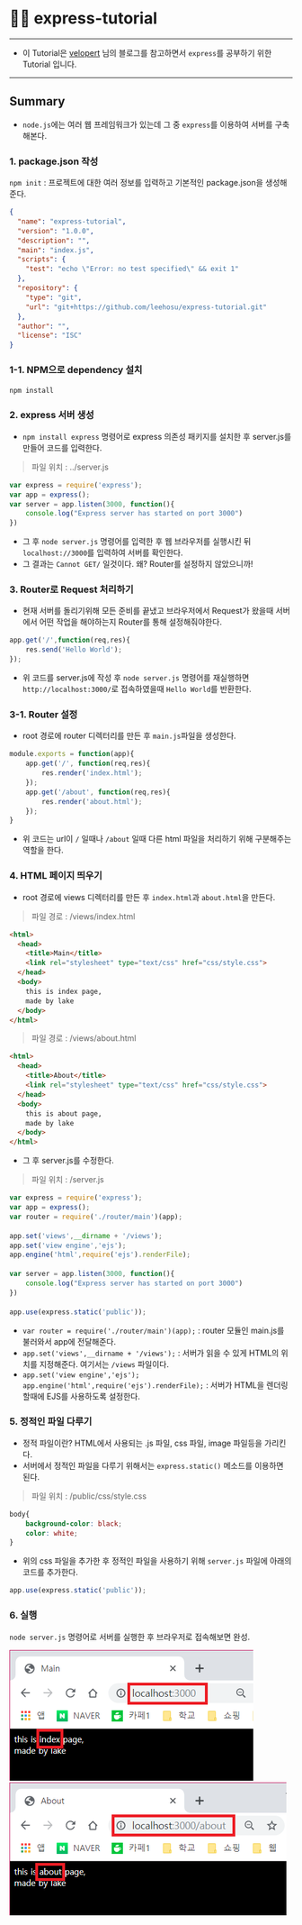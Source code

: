 # 🏃‍♀️ express-tutorial
---
- 이 Tutorial은 [velopert](https://velopert.com/294) 님의 블로그를 참고하면서 `express`를 공부하기 위한 Tutorial 입니다.

---

## Summary
- `node.js`에는 여러 웹 프레임워크가 있는데 그 중 `express`를 이용하여 서버를 구축해본다.

### 1. package.json 작성
`npm init` : 프로젝트에 대한 여러 정보를 입력하고 기본적인 package.json을 생성해준다.

```json
{
  "name": "express-tutorial",
  "version": "1.0.0",
  "description": "",
  "main": "index.js",
  "scripts": {
    "test": "echo \"Error: no test specified\" && exit 1"
  },
  "repository": {
    "type": "git",
    "url": "git+https://github.com/leehosu/express-tutorial.git"
  },
  "author": "",
  "license": "ISC"
}

```

### 1-1. NPM으로 dependency 설치
`npm install`

### 2. express 서버 생성
- `npm install express` 명령어로 express 의존성 패키지를 설치한 후 server.js를 만들어 코드를 입력한다.

> 파일 위치 : ../server.js
```js
var express = require('express');
var app = express();
var server = app.listen(3000, function(){
    console.log("Express server has started on port 3000")
})
```
- 그 후 `node server.js` 명령어를 입력한 후 웹 브라우저를 실행시킨 뒤 `localhost://3000`를 입력하여 서버를 확인한다.
- 그 결과는 `Cannot GET/` 일것이다. 왜? Router를 설정하지 않았으니까!

### 3. Router로 Request 처리하기
- 현재 서버를 돌리기위해 모든 준비를 끝냈고 브라우저에서 Request가 왔을때 서버에서 어떤 작업을 해야하는지 Router를 통해 설정해줘야한다.

```js
app.get('/',function(req,res){
    res.send('Hello World');
});
```
- 위 코드를 server.js에 작성 후 `node server.js` 명령어를 재실행하면 `http://localhost:3000/`로 접속하였을때 `Hello World`를 반환한다.

### 3-1. Router 설정
- root 경로에 router 디렉터리를 만든 후 `main.js`파일을 생성한다.

```js
module.exports = function(app){
    app.get('/', function(req,res){
        res.render('index.html');
    });
    app.get('/about', function(req,res){
        res.render('about.html');
    });
}
```
- 위 코드는 url이 `/` 일때나 `/about` 일때 다른 html 파일을 처리하기 위해 구분해주는 역할을 한다.

### 4. HTML 페이지 띄우기
- root 경로에 views 디렉터리를 만든 후 `index.html`과 `about.html`을 만든다.

> 파일 경로 : /views/index.html
```html
<html>
  <head>
    <title>Main</title>
    <link rel="stylesheet" type="text/css" href="css/style.css">
  </head>
  <body>
    this is index page,
    made by lake
  </body>
</html>
```

> 파일 경로 : /views/about.html
```html
<html>
  <head>
    <title>About</title>
    <link rel="stylesheet" type="text/css" href="css/style.css">
  </head>
  <body>
    this is about page,
    made by lake
  </body>
</html>
```

- 그 후 server.js를 수정한다.

> 파일 위치 : /server.js
```js
var express = require('express');
var app = express();
var router = require('./router/main')(app);

app.set('views',__dirname + '/views');
app.set('view engine','ejs');
app.engine('html',require('ejs').renderFile);

var server = app.listen(3000, function(){
    console.log("Express server has started on port 3000")
})

app.use(express.static('public'));
```
- `var router = require('./router/main')(app);` : router 모듈인 main.js를 불러와서 app에 전달해준다.
- `app.set('views',__dirname + '/views');` : 서버가 읽을 수 있게 HTML의 위치를 지정해준다. 여기서는 `/views` 파일이다.
- `app.set('view engine','ejs');`
`app.engine('html',require('ejs').renderFile);` 
: 서버가 HTML을 렌더링할때에 EJS를 사용하도록 설정한다.

### 5. 정적인 파일 다루기
- 정적 파일이란? HTML에서 사용되는 .js 파일, css 파일, image 파일등을 가리킨다. 
- 서버에서 정적인 파일을 다루기 위해서는 `express.static()` 메소드를 이용하면 된다.

> 파일 위치 : /public/css/style.css
```css
body{
	background-color: black;
	color: white;
}
```
- 위의 css 파일을 추가한 후 정적인 파일을 사용하기 위해 `server.js` 파일에 아래의 코드를 추가한다.

```js
app.use(express.static('public'));
```

### 6. 실행
`node server.js` 명령어로 서버를 실행한 후 브라우저로 접속해보면 완성.

![index](./image/index_page.png)
![about](./image/about_page.png)
